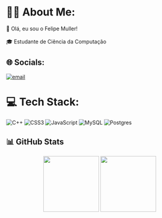 # 👩‍💻 About Me:
👋 Olá, eu sou o Felipe Muller!<br><br>🎓 Estudante de Ciência da Computação


## 🌐 Socials:
[![email](https://img.shields.io/badge/Email-D14836?logo=gmail&logoColor=white)](mailto:fmuller@edu.univali.br) 


# 💻 Tech Stack:
![C++](https://img.shields.io/badge/c++-%2300599C.svg?style=flat&logo=c%2B%2B&logoColor=white) ![CSS3](https://img.shields.io/badge/css3-%231572B6.svg?style=flat&logo=css3&logoColor=white) ![JavaScript](https://img.shields.io/badge/javascript-%23323330.svg?style=flat&logo=javascript&logoColor=%23F7DF1E) ![MySQL](https://img.shields.io/badge/mysql-4479A1.svg?style=flat&logo=mysql&logoColor=white) ![Postgres](https://img.shields.io/badge/postgres-%23316192.svg?style=flat&logo=postgresql&logoColor=white)
<h2>📊 GitHub Stats</h2>

<div align="center">
  <div style="display: inline-block;">
    <img height="150" src="https://github-readme-stats.vercel.app/api?username=FelipeMullerr&theme=transparent&hide_border=false&include_all_commits=false&count_private=false" />
  </div>
  <div style="display: inline-block;">
    <img height="150" src="https://github-readme-stats.vercel.app/api/top-langs/?username=FelipeMullerr&theme=transparent&hide_border=false&layout=compact" />
  </div>
</div>
